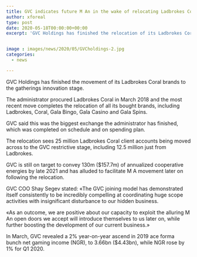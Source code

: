```yaml
---
title: GVC indicates future M An in the wake of relocating Ladbrokes Coral to its platform
author: xforeal 
type: post
date: 2020-05-18T00:00:00+00:00
excerpt: 'GVC Holdings has finished the relocation of its Ladbrokes Coral brands to the gatherings innovation platform '


image : images/news/2020/05/GVCholdings-2.jpg
categories:
  - news

---
```

GVC Holdings has finished the movement of its Ladbrokes Coral brands to the gatherings innovation stage. 

The administrator procured Ladbrokes Coral in March 2018 and the most recent move completes the relocation of all its bought brands, including Ladbrokes, Coral, Gala Bingo, Gala Casino and Gala Spins. 

GVC said this was the biggest exchange the administrator has finished, which was completed on schedule and on spending plan. 

The relocation sees 25 million Ladbrokes Coral client accounts being moved across to the GVC restrictive stage, including 12.5 million just from Ladbrokes. 

GVC is still on target to convey 130m ($157.7m) of annualized cooperative energies by late 2021 and has alluded to facilitate M A movement later on following the relocation. 

GVC COO Shay Segev stated: &#171;The GVC joining model has demonstrated itself consistently to be incredibly compelling at coordinating huge scope activities with insignificant disturbance to our hidden business. 

&#171;As an outcome, we are positive about our capacity to exploit the alluring M An open doors we accept will introduce themselves to us later on, while further boosting the development of our current business.&#187; 

In March, GVC revealed a 2&percnt; year-on-year ascend in 2019 ace forma bunch net gaming income (NGR), to 3.66bn ($4.43bn), while NGR rose by 1&percnt; for Q1 2020.